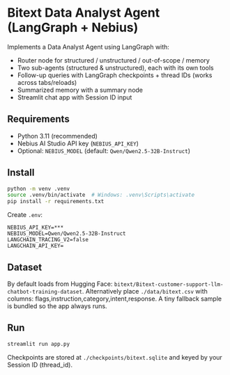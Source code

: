# Bitext Data Analyst Agent (LangGraph + Nebius)

Implements a Data Analyst Agent using LangGraph with:
- Router node for structured / unstructured / out-of-scope / memory
- Two sub-agents (structured & unstructured), each with its own tools
- Follow-up queries with LangGraph checkpoints + thread IDs (works across tabs/reloads)
- Summarized memory with a summary node
- Streamlit chat app with Session ID input

## Requirements
- Python 3.11 (recommended)
- Nebius AI Studio API key (`NEBIUS_API_KEY`)
- Optional: `NEBIUS_MODEL` (default: `Qwen/Qwen2.5-32B-Instruct`)

## Install
```bash
python -m venv .venv
source .venv/bin/activate  # Windows: .venv\Scripts\activate
pip install -r requirements.txt
```

Create `.env`:
```
NEBIUS_API_KEY=***
NEBIUS_MODEL=Qwen/Qwen2.5-32B-Instruct
LANGCHAIN_TRACING_V2=false
LANGCHAIN_API_KEY=
```

## Dataset
By default loads from Hugging Face: `bitext/Bitext-customer-support-llm-chatbot-training-dataset`.
Alternatively place `./data/bitext.csv` with columns: flags,instruction,category,intent,response.
A tiny fallback sample is bundled so the app always runs.

## Run
```bash
streamlit run app.py
```

Checkpoints are stored at `./checkpoints/bitext.sqlite` and keyed by your Session ID (thread_id).
